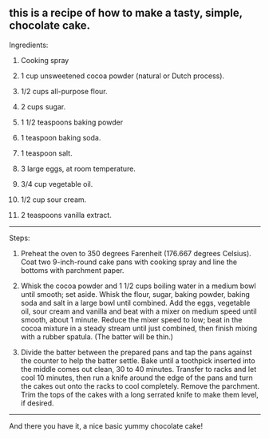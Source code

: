 this is a recipe of how to make a tasty, simple, chocolate cake.
----------------------------------------------------------------
Ingredients:

1. Cooking spray

2. 1 cup unsweetened cocoa powder (natural or Dutch process).

3. 1/2 cups all-purpose flour.

4. 2 cups sugar.

5. 1 1/2 teaspoons baking powder

6. 1 teaspoon baking soda.

7. 1 teaspoon salt.

8. 3 large eggs, at room temperature.

9. 3/4 cup vegetable oil.

10. 1/2 cup sour cream.

11. 2 teaspoons vanilla extract.

---------------------------------------------------------------

Steps:

1. Preheat the oven to 350 degrees Farenheit (176.667 degrees Celsius). Coat two 9-inch-round cake pans with cooking spray and line the bottoms with parchment paper.

2. Whisk the cocoa powder and 1 1/2 cups boiling water in a medium bowl until smooth; set aside. Whisk the flour, sugar, baking powder, baking soda and salt in a large bowl until combined. Add the eggs, vegetable oil, sour cream and vanilla and beat with a mixer on medium speed until smooth, about 1 minute. Reduce the mixer speed to low; beat in the cocoa mixture in a steady stream until just combined, then finish mixing with a rubber spatula. (The batter will be thin.)

3. Divide the batter between the prepared pans and tap the pans against the counter to help the batter settle. Bake until a toothpick inserted into the middle comes out clean, 30 to 40 minutes. Transfer to racks and let cool 10 minutes, then run a knife around the edge of the pans and turn the cakes out onto the racks to cool completely. Remove the parchment. Trim the tops of the cakes with a long serrated knife to make them level, if desired.

---------------------------------------------------------------

And there you have it, a nice basic yummy chocolate cake!